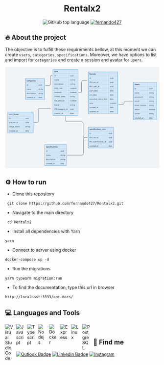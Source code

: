 <h1 align="center">
  Rentalx2
</h1>

<p align="center">
  <img alt="GitHub top language" src="https://img.shields.io/github/languages/top/fernando427/Rentalx2?style=flat">
  <a href="https://github.com/fernando427">
    <img alt="fernando427" src="https://img.shields.io/badge/Made%20By-Fernando%20Felipe-purple">
  </a>
</p>

## 🔥 About the project

The objective is to fulfill these requirements bellow, at this moment we can create `users`, `categories`, `specifications`. Moreover, we have options to list and import for `categories` and create a session and avatar for `users`.

![diagrama_er](./diagrama.png)

## ⚙️ How to run

- Clone this repository

```
 git clone https://github.com/fernando427/Rentalx2.git
```

- Navigate to the main directory

```
 cd Rentalx2
```

- Install all dependencies with Yarn

```
yarn
```

- Connect to server using docker

```
docker-compose up -d
```

- Run the migrations

```
yarn typeorm migration:run
```

- To find the documentation, type this url in browser

```
http://localhost:3333/api-docs/
```

## 💻 Languages and Tools


<img align="left" alt="Visual Studio Code" width="26px" src="https://cdn.jsdelivr.net/gh/devicons/devicon/icons/vscode/vscode-original.svg" style="padding-right:10px;"/>
<img align="left" alt="Javascript" width="26px" src="https://cdn.jsdelivr.net/gh/devicons/devicon/icons/javascript/javascript-original.svg" style="padding-right:10px;"/>
<img align="left" alt="Typescript" width="26px" src="https://cdn.jsdelivr.net/gh/devicons/devicon/icons/typescript/typescript-original.svg" style="padding-right:10px;"/>
<img align="left" alt="Nodejs" width="26px" src="https://cdn.jsdelivr.net/gh/devicons/devicon/icons/nodejs/nodejs-original.svg" style="padding-right:10px;"/>
<img align="left" alt="Docker" width="26px" src="https://cdn.jsdelivr.net/gh/devicons/devicon/icons/docker/docker-original.svg" style="padding-right:10px;"/>
<img align="left" alt="Express" width="26px" src="https://cdn.jsdelivr.net/gh/devicons/devicon/icons/express/express-original.svg" style="padding-right:10px;"/>
<img align="left" alt="Linux" width="26px" src="https://cdn.jsdelivr.net/gh/devicons/devicon/icons/linux/linux-original.svg" style="padding-right:10px;"/>
<img align="left" alt="PostgreSQL" width="26px" src="https://cdn.jsdelivr.net/gh/devicons/devicon/icons/postgresql/postgresql-original.svg" style="padding-right:10px;"/>


<br>

## 🔎 Find me

[![Outlook Badge](https://img.shields.io/badge/-fernandofelipe3007@outlook.com-white?style=flat&logo=microsoft-outlook&logoColor=blue)](mailto:fernandofelipe3007@outlook.com)
[![Linkedin Badge](https://img.shields.io/badge/-Fernando%20Felipe-blue?style=flat&logo=Linkedin&logoColor=white)](https://www.linkedin.com/in/fernando-felipe0/)
[![Instagram](https://img.shields.io/badge/-\__fefernando1-E4405F?style=flat&logo=instagram&logoColor=white)](https://www.instagram.com/_fefernando1/)
